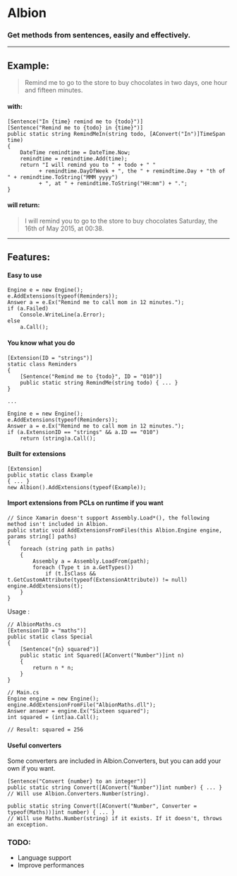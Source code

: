 # Albion
### Get methods from sentences, easily and effectively.
------
## Example:

> Remind me to go to the store to buy chocolates in two days, one hour and fifteen minutes.

#### with:
<!-- language: c# -->
    [Sentence("In {time} remind me to {todo}")]
    [Sentence("Remind me to {todo} in {time}")]
    public static string RemindMeIn(string todo, [AConvert("In")]TimeSpan time)
    {
        DateTime remindtime = DateTime.Now;
        remindtime = remindtime.Add(time);
        return "I will remind you to " + todo + " "
              + remindtime.DayOfWeek + ", the " + remindtime.Day + "th of " + remindtime.ToString("MMM yyyy")
              + ", at " + remindtime.ToString("HH:mm") + ".";
    }
#### will return:

> I will remind you to go to the store to buy chocolates Saturday, the 16th of May 2015, at 00:38.  

------
## Features:
#### Easy to use
    Engine e = new Engine();
    e.AddExtensions(typeof(Reminders));
    Answer a = e.Ex("Remind me to call mom in 12 minutes.");
    if (a.Failed)
        Console.WriteLine(a.Error);
    else
        a.Call();
#### You know what you do
    [Extension(ID = "strings")]
    static class Reminders
    {
        [Sentence("Remind me to {todo}", ID = "010")]
        public static string RemindMe(string todo) { ... }
    }
    
    ...
    
    Engine e = new Engine();
    e.AddExtensions(typeof(Reminders));
    Answer a = e.Ex("Remind me to call mom in 12 minutes.");
    if (a.ExtensionID == "strings" && a.ID == "010")
        return (string)a.Call();
#### Built for extensions
    [Extension]
    public static class Example
    { ... }
    new Albion().AddExtensions(typeof(Example));
#### Import extensions from PCLs on runtime if you want
    // Since Xamarin doesn't support Assembly.Load*(), the following method isn't included in Albion.
    public static void AddExtensionsFromFiles(this Albion.Engine engine, params string[] paths)
    {
        foreach (string path in paths)
        {
            Assembly a = Assembly.LoadFrom(path);
            foreach (Type t in a.GetTypes())
                if (t.IsClass && t.GetCustomAttribute(typeof(ExtensionAttribute)) != null) engine.AddExtensions(t);
        }
    }

Usage :

    // AlbionMaths.cs
    [Extension(ID = "maths")]
    public static class Special
    {
        [Sentence("{n} squared")]
        public static int Squared([AConvert("Number")]int n)
        {
            return n * n;
        }
    }
    
    // Main.cs
    Engine engine = new Engine();
    engine.AddExtensionFromFile("AlbionMaths.dll");
    Answer answer = engine.Ex("Sixteen squared");
    int squared = (int)aa.Call();
    
    // Result: squared = 256
#### Useful converters
Some converters are included in Albion.Converters, but you can add your own if you want.

    [Sentence("Convert {number} to an integer")]
    public static string Convert([AConvert("Number")]int number) { ... }
    // Will use Albion.Converters.Number(string).
    
    public static string Convert([AConvert("Number", Converter = typeof(Maths))]int number) { ... }
    // Will use Maths.Number(string) if it exists. If it doesn't, throws an exception.

### TODO:
- Language support
- Improve performances
